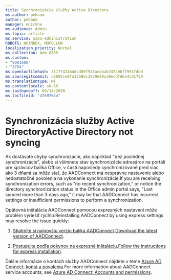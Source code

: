 ```yaml
---
title: Synchronizácia služby Active Directory
ms.author: pebaum
author: pebaum
manager: mnirkhe
ms.audience: Admin
ms.topic: article
ms.service: o365-administration
ROBOTS: NOINDEX, NOFOLLOW
localization_priority: Normal
ms.collection: Adm_O365
ms.custom:
- "9001688"
- "3754"
ms.openlocfilehash: 3517f424b4dcd89f915acebab747a9bff993fdbd
ms.sourcegitcommit: c6692ce0fa1358ec3529e59ca0ecdfdea4cdc759
ms.translationtype: MT
ms.contentlocale: sk-SK
ms.lasthandoff: 09/14/2020
ms.locfileid: "47697644"
---
```

# <a name="active-directory-not-syncing"></a><span data-ttu-id="8cc59-102">Synchronizácia služby Active Directory</span><span class="sxs-lookup"><span data-stu-id="8cc59-102">Active Directory not syncing</span></span>

<span data-ttu-id="8cc59-103">Ak dostávate chyby synchronizácie, ako napríklad "bez poslednej synchronizácie", alebo si všimnete stav synchronizácie adresárov na portáli pre správcov balíka Office, v časti naposledy synchronizované pred viac ako 3 dňami sa môže stať, že AADConnect má nesprávne nastavenie alebo nedostatočné povolenia na vykonanie synchronizácie.</span><span class="sxs-lookup"><span data-stu-id="8cc59-103">If you are receiving synchronization errors, such as "no recent synchronization," or notice the directory synchronization status in the Office admin portal says, "Last synced more than 3 days ago," it may be that AADConnect has incorrect settings or insufficient permissions to perform a synchronization.</span></span>  

<span data-ttu-id="8cc59-104">Opätovná inštalácia AADConnect pomocou expresných nastavení môže problém vyriešiť rýchlo:</span><span class="sxs-lookup"><span data-stu-id="8cc59-104">Reinstalling AADConnect by using express settings may resolve the issue quickly:</span></span>

1. <span data-ttu-id="8cc59-105">[Stiahnite si najnovšiu verziu balíka AADConnect](https://go.microsoft.com/fwlink/?LinkId=615771).</span><span class="sxs-lookup"><span data-stu-id="8cc59-105">[Download the latest version of AADConnect](https://go.microsoft.com/fwlink/?LinkId=615771).</span></span>

2. <span data-ttu-id="8cc59-106">[Postupujte podľa pokynov na expresné inštaláciu](https://docs.microsoft.com/azure/active-directory/hybrid/how-to-connect-install-express).</span><span class="sxs-lookup"><span data-stu-id="8cc59-106">[Follow the instructions for express installation](https://docs.microsoft.com/azure/active-directory/hybrid/how-to-connect-install-express).</span></span>

<span data-ttu-id="8cc59-107">Ďalšie informácie o kontách služby AADConnect nájdete v téme [Azure AD Connect: kontá a povolenia](https://docs.microsoft.com/azure/active-directory/hybrid/reference-connect-accounts-permissions).</span><span class="sxs-lookup"><span data-stu-id="8cc59-107">For more information about AADConnect service accounts, see [Azure AD Connect: Accounts and permissions](https://docs.microsoft.com/azure/active-directory/hybrid/reference-connect-accounts-permissions).</span></span>
